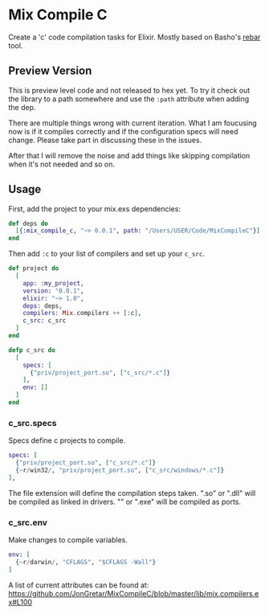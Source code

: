 Mix Compile C
===============

Create a 'c' code compilation tasks for Elixir.
Mostly based on Basho's [rebar](https://github.com/rebar/rebar/) tool.

## Preview Version

This is preview level code and not released to hex yet. To try it check out the library to a path somewhere and use the
`:path` attribute when adding the dep.

There are multiple things wrong with current iteration. What I am foucusing now is if it compiles correctly and if the
configuration specs will need change. Please take part in discussing these in the issues.

After that I will remove the noise and add things like skipping compilation when it's not needed and so on.


## Usage

First, add the project to your mix.exs dependencies:

```elixir
def deps do
  [{:mix_compile_c, "~> 0.0.1", path: "/Users/USER/Code/MixCompileC"}]
end
```

Then add `:c` to your list of compilers and set up your `c_src`.

```elixir
def project do
  [
    app: :my_project,
    version: "0.0.1",
    elixir: "~> 1.0",
    deps: deps,
    compilers: Mix.compilers ++ [:c],
    c_src: c_src
  ]
end

defp c_src do
  [
    specs: [
      {"priv/project_port.so", ["c_src/*.c"]}
    ],
    env: []
  ]
end
```

### c_src.specs

Specs define c projects to compile.

```elixir
specs: [
  {"priv/project_port.so", ["c_src/*.c"]}
  {~r/win32/, "priv/project_port.so", ["c_src/windows/*.c"]}
],
```

The file extension will define the compilation steps taken.
".so" or ".dll" will be compiled as linked in drivers.
"" or ".exe" will be compiled as ports.

### c_src.env

Make changes to compile variables.

```elixir
env: [
  {~r/darwin/, "CFLAGS", "$CFLAGS -Wall"}
]
```

A list of current attributes can be found at:
https://github.com/JonGretar/MixCompileC/blob/master/lib/mix.compilers.ex#L100
